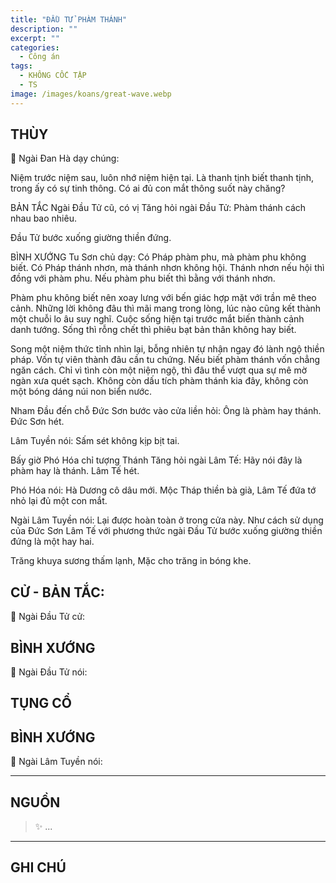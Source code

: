 ```yaml
---
title: "ĐẦU TỬ PHÀM THÁNH"
description: ""
excerpt: ""
categories:
  - Công án
tags:
  - KHÔNG CỐC TẬP
  - TS 
image: /images/koans/great-wave.webp
---
```


## THÙY

📢 Ngài Đan Hà dạy chúng:

Niệm trước niệm sau, luôn nhớ niệm hiện tại.
Là thanh tịnh biết thanh tịnh, trong ấy có sự tinh thông.
Có ai đủ con mắt thông suốt này chăng?

BẢN TẮC
Ngài Đầu Tử cũ, có vị Tăng hỏi ngài Đầu Tử:
Phàm thánh cách nhau bao nhiêu.

Đầu Tử bước xuống giường thiền đứng.

BÌNH XƯỚNG
Tu Sơn chủ dạy: Có Pháp phàm phu, mà phàm phu không biết.
Có Pháp thánh nhơn, mà thánh nhơn không hội.
Thánh nhơn nếu hội thì đồng với phàm phu.
Nếu phàm phu biết thì bằng với thánh nhơn.

Phàm phu không biết nên xoay lưng với bến giác hợp mặt với trần mê theo cảnh.
Những lời không đâu thì mãi mang trong lòng, lúc nào cũng kết thành một chuỗi lo âu suy nghĩ.
Cuộc sống hiện tại trước mắt biến thành cảnh danh tướng.
Sống thì rỗng chết thì phiêu bạt bản thân không hay biết.

Song một niệm thức tỉnh nhìn lại, bỗng nhiên tự nhận ngay đó lành ngộ thiền pháp.
Vốn tự viên thành đâu cần tu chứng.
Nếu biết phàm thánh vốn chẳng ngăn cách.
Chỉ vì tình còn một niệm ngộ, thì đâu thể vượt qua sự mê mờ ngàn xưa quét sạch.
Không còn dấu tích phàm thánh kia đây, không còn một bóng dáng núi non biển nước.

Nham Đầu đến chỗ Đức Sơn bước vào cửa liền hỏi:
Ông là phàm hay thánh.
Đức Sơn hét.

Lâm Tuyền nói: Sấm sét không kịp bịt tai.

Bấy giờ Phó Hóa chỉ tượng Thánh Tăng hỏi ngài Lâm Tế:
Hãy nói đây là phàm hay là thánh.
Lâm Tế hét.

Phó Hóa nói: Hà Dương cô dâu mới.
Mộc Tháp thiền bà già, Lâm Tế đứa tớ nhỏ lại đủ một con mắt.

Ngài Lâm Tuyền nói: Lại được hoàn toàn ở trong cửa này.
Như cách sử dụng của Đức Sơn Lâm Tế với phương thức ngài Đầu Tử bước xuống giường thiền đứng là một hay hai.

Trăng khuya sương thấm lạnh,
Mặc cho trăng in bóng khe.

## CỬ - BẢN TẮC:

📢 Ngài Đầu Tử cử:

> 

## BÌNH XƯỚNG

📢 Ngài Đầu Tử nói:


## TỤNG CỔ

> 

## BÌNH XƯỚNG

📢 Ngài Lâm Tuyền nói:



<hr class="blog-rule" />

## NGUỒN

> ✨ ...

<hr class="blog-rule" />

## GHI CHÚ

[^1]: ⭐️ <a href="/masters/Baizhang-Huaihai" target="_blank">🔗 TS </a>


